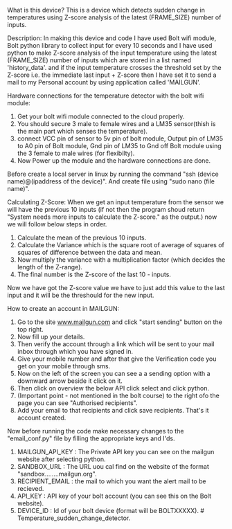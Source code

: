 What is this device?
This is a device which detects sudden change in temperatures using Z-score analysis of the latest (FRAME_SIZE) number of inputs.

Description: 
In making this device and code I have used Bolt wifi module, Bolt python library to collect input for every 10 seconds and I have 
used python to make Z-score analysis of the input temperature using the latest (FRAME_SIZE) number of inputs which are stored in a list
named 'history_data'. and if the input temperature crosses the threshold set by the Z-score i.e. the immediate last input + Z-score
then I have set it to send a mail to my Personal account by using application called 'MAILGUN'.

Hardware connections for the temperature detector with the bolt wifi module:
1) Get your bolt wifi module connected to the cloud properly.
2) You should secure 3 male to female wires and a LM35 sensor(thish is the main part which senses the temperature).
3) connect VCC pin of sensor to 5v pin of bolt module, Output pin of LM35 to A0 pin of Bolt module, Gnd pin of LM35 to Gnd off Bolt module
   using the 3 female to male wires (for flexibilty).
4) Now Power up the module and the hardware connections are done. 

Before create a local server in linux by running the command "ssh (device name)@(ipaddress of the device)". And create file using "sudo nano (file name)".

Calculating Z-Score:
When we get an input temperature from the sensor we will have the previous 10 inputs (if not then the program shoud return
"System needs <number of inputs needed> more inputs to calculate the Z-score." as the output.) now we will follow below steps 
in order.

1) Calculate the mean of the previous 10 inputs.
2) Calculate the Variance which is the square root of average of squares of squares of difference between the data and mean.
3) Now multiply the variance with a multiplication factor (which decides the length of the Z-range).
4) The final number is the Z-score of the last 10 - inputs.

Now we have got the Z-score value we have to just add this value to the last input and it will be the threshould for the new input.

How to create an account in MAILGUN:
1) Go to the site www.mailgun.com and click "start sending" button on the top right.
2) Now fill up your details.
3) Then verify the account through a link which will be sent to your mail inbox through which you have signed in.
4) Give your mobile number and after that give the Verification code you get on your mobile through sms.
5) Now on the left of the screen you can see a a sending option with a downward arrow beside it click on it.
6) Then click on overview the below API click select and click python.
7) (Important point - not mentioned in the bolt course) to the right ofo the page you can see "Authorised recipients".
8) Add your email to that recipients and click save recipients. 
That's it account created.

Now before running the code make necessary changes to the "email_conf.py" file by filling the appropriate keys and I'ds.

1) MAILGUN_API_KEY : The Private API key you can see on the mailgun website after selecting python.
2) SANDBOX_URL : The URL uou cal find on the website of the format "sandbox........mailgun.org".
3) RECIPIENT_EMAIL : the mail to which you want the alert mail to be recieved. 
4) API_KEY : API key of your bolt account (you can see this on the Bolt website).
5) DEVICE_ID : Id of your bolt device (format will be BOLTXXXXX).  # Temperature_sudden_change_detector.
